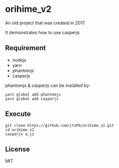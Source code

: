 # orihime_v2

An old project that was created in 2017.

It demonstrates how to use casperjs

## Requirement

- nodejs
- yarn
- phantomjs
- casperjs

phantomjs & casperjs can be installed by:

```
yarn global add phantomjs
yarn global add casperjs
```

## Execute

```
git clone https://github.com/itsPG/orihime_v2.git
cd orihime_v2
casperjs a.js
```

## License

MIT
